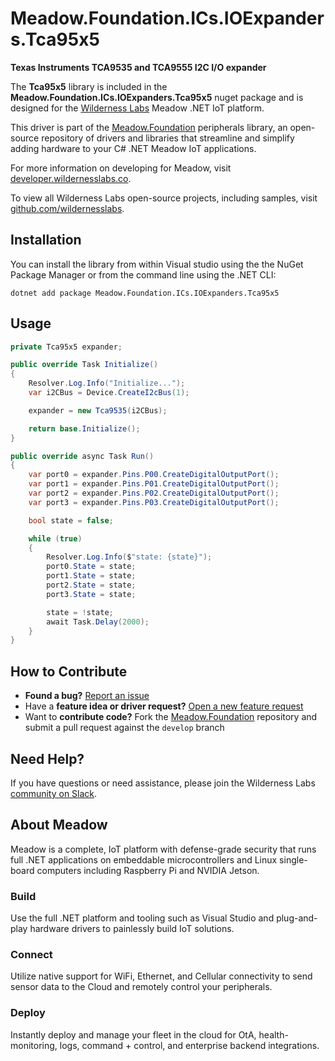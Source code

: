 # Meadow.Foundation.ICs.IOExpanders.Tca95x5

**Texas Instruments TCA9535 and TCA9555 I2C I/O expander**

The **Tca95x5** library is included in the **Meadow.Foundation.ICs.IOExpanders.Tca95x5** nuget package and is designed for the [Wilderness Labs](www.wildernesslabs.co) Meadow .NET IoT platform.

This driver is part of the [Meadow.Foundation](https://developer.wildernesslabs.co/Meadow/Meadow.Foundation/) peripherals library, an open-source repository of drivers and libraries that streamline and simplify adding hardware to your C# .NET Meadow IoT applications.

For more information on developing for Meadow, visit [developer.wildernesslabs.co](http://developer.wildernesslabs.co/).

To view all Wilderness Labs open-source projects, including samples, visit [github.com/wildernesslabs](https://github.com/wildernesslabs/).

## Installation

You can install the library from within Visual studio using the the NuGet Package Manager or from the command line using the .NET CLI:

`dotnet add package Meadow.Foundation.ICs.IOExpanders.Tca95x5`
## Usage

```csharp
private Tca95x5 expander;

public override Task Initialize()
{
    Resolver.Log.Info("Initialize...");
    var i2CBus = Device.CreateI2cBus(1);

    expander = new Tca9535(i2CBus);

    return base.Initialize();
}

public override async Task Run()
{
    var port0 = expander.Pins.P00.CreateDigitalOutputPort();
    var port1 = expander.Pins.P01.CreateDigitalOutputPort();
    var port2 = expander.Pins.P02.CreateDigitalOutputPort();
    var port3 = expander.Pins.P03.CreateDigitalOutputPort();

    bool state = false;

    while (true)
    {
        Resolver.Log.Info($"state: {state}");
        port0.State = state;
        port1.State = state;
        port2.State = state;
        port3.State = state;

        state = !state;
        await Task.Delay(2000);
    }
}

```
## How to Contribute

- **Found a bug?** [Report an issue](https://github.com/WildernessLabs/Meadow_Issues/issues)
- Have a **feature idea or driver request?** [Open a new feature request](https://github.com/WildernessLabs/Meadow_Issues/issues)
- Want to **contribute code?** Fork the [Meadow.Foundation](https://github.com/WildernessLabs/Meadow.Foundation) repository and submit a pull request against the `develop` branch


## Need Help?

If you have questions or need assistance, please join the Wilderness Labs [community on Slack](http://slackinvite.wildernesslabs.co/).
## About Meadow

Meadow is a complete, IoT platform with defense-grade security that runs full .NET applications on embeddable microcontrollers and Linux single-board computers including Raspberry Pi and NVIDIA Jetson.

### Build

Use the full .NET platform and tooling such as Visual Studio and plug-and-play hardware drivers to painlessly build IoT solutions.

### Connect

Utilize native support for WiFi, Ethernet, and Cellular connectivity to send sensor data to the Cloud and remotely control your peripherals.

### Deploy

Instantly deploy and manage your fleet in the cloud for OtA, health-monitoring, logs, command + control, and enterprise backend integrations.


